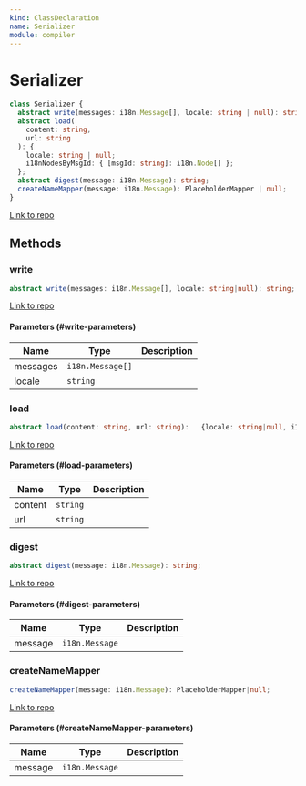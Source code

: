 ```yaml
---
kind: ClassDeclaration
name: Serializer
module: compiler
---
```


# Serializer

```ts
class Serializer {
  abstract write(messages: i18n.Message[], locale: string | null): string;
  abstract load(
    content: string,
    url: string
  ): {
    locale: string | null;
    i18nNodesByMsgId: { [msgId: string]: i18n.Node[] };
  };
  abstract digest(message: i18n.Message): string;
  createNameMapper(message: i18n.Message): PlaceholderMapper | null;
}
```

[Link to repo](https://github.com/timdeschryver/angular/blob/master/packages/compiler/src/i18n/serializers/serializer.ts#L11-L27)

## Methods

### write

```ts
abstract write(messages: i18n.Message[], locale: string|null): string;
```

[Link to repo](https://github.com/timdeschryver/angular/blob/master/packages/compiler/src/i18n/serializers/serializer.ts#L15-L15)

#### Parameters (#write-parameters)

| Name     | Type             | Description |
| -------- | ---------------- | ----------- |
| messages | `i18n.Message[]` |             |
| locale   | `string`         |             |

### load

```ts
abstract load(content: string, url: string):   {locale: string|null, i18nNodesByMsgId: {[msgId: string]: i18n.Node[]}};
```

[Link to repo](https://github.com/timdeschryver/angular/blob/master/packages/compiler/src/i18n/serializers/serializer.ts#L17-L18)

#### Parameters (#load-parameters)

| Name    | Type     | Description |
| ------- | -------- | ----------- |
| content | `string` |             |
| url     | `string` |             |

### digest

```ts
abstract digest(message: i18n.Message): string;
```

[Link to repo](https://github.com/timdeschryver/angular/blob/master/packages/compiler/src/i18n/serializers/serializer.ts#L20-L20)

#### Parameters (#digest-parameters)

| Name    | Type           | Description |
| ------- | -------------- | ----------- |
| message | `i18n.Message` |             |

### createNameMapper

```ts
createNameMapper(message: i18n.Message): PlaceholderMapper|null;
```

[Link to repo](https://github.com/timdeschryver/angular/blob/master/packages/compiler/src/i18n/serializers/serializer.ts#L24-L26)

#### Parameters (#createNameMapper-parameters)

| Name    | Type           | Description |
| ------- | -------------- | ----------- |
| message | `i18n.Message` |             |
